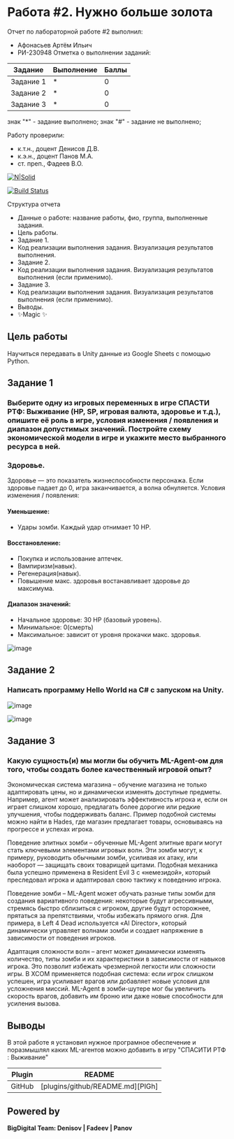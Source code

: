 # Работа #2. Нужно больше золота
Отчет по лабораторной работе #2 выполнил:
- Афонасьев Артём Ильич
- РИ-230948
Отметка о выполнении заданий:

| Задание | Выполнение | Баллы |
| ------ | ------ | ------ |
| Задание 1 | * | 0 |
| Задание 2 | * | 0 |
| Задание 3 | * | 0 |

знак "*" - задание выполнено; знак "#" - задание не выполнено;

Работу проверили:
- к.т.н., доцент Денисов Д.В.
- к.э.н., доцент Панов М.А.
- ст. преп., Фадеев В.О.

[![N|Solid](https://cldup.com/dTxpPi9lDf.thumb.png)](https://nodesource.com/products/nsolid)

[![Build Status](https://travis-ci.org/joemccann/dillinger.svg?branch=master)](https://travis-ci.org/joemccann/dillinger)

Структура отчета

- Данные о работе: название работы, фио, группа, выполненные задания.
- Цель работы.
- Задание 1.
- Код реализации выполнения задания. Визуализация результатов выполнения.
- Задание 2.
- Код реализации выполнения задания. Визуализация результатов выполнения (если применимо).
- Задание 3.
- Код реализации выполнения задания. Визуализация результатов выполнения (если применимо).
- Выводы.
- ✨Magic ✨

## Цель работы
Научиться передавать в Unity данные из Google Sheets с помощью Python.

## Задание 1
###  Выберите одну из игровых переменных в игре СПАСТИ РТФ: Выживание (HP, SP, игровая валюта, здоровье и т.д.), опишите её роль в игре, условия изменения / появления и диапазон допустимых значений. Постройте схему экономической модели в игре и укажите место выбранного ресурса в ней.
### Здоровье.

Здоровье — это показатель жизнеспособности персонажа. Если здоровье падает до 0, игра заканчивается, а волна обнуляется.
Условия изменения / появления:
#### Уменьшение:
- Удары зомби. Каждый удар отнимает 10 HP.

#### Восстановление:
- Покупка и использование аптечек.
- Вампиризм(навык).
- Регенерация(навык).
- Повышение макс. здоровья востанавливает здоровье до максимума.

#### Диапазон значений:
- Начальное здоровье: 30 HP (базовый уровень).
- Минимальное: 0(смерть)
- Максимальное: зависит от уровня прокачки макс. здоровья.



![image](https://github.com/user-attachments/assets/9334e42a-76f5-4f04-94b7-1bbf5b2edbb4)



## Задание 2
### Написать программу Hello World на C# с запуском на Unity.
![image](https://github.com/user-attachments/assets/58efe112-489e-43b5-950f-cc0adec80ce3)

![image](https://github.com/user-attachments/assets/eafe56ae-021a-48e8-9e8d-c1db4e193e35)


## Задание 3
### Какую сущность(и) мы могли бы обучить ML-Agent-ом для того, чтобы создать более качественный игровой опыт?
Экономическая система магазина – обучение магазина не только адаптировать цены, но и динамически изменять доступные предметы. Например, агент может анализировать эффективность игрока и, если он играет слишком хорошо, предлагать более дорогие или редкие улучшения, чтобы поддерживать баланс. Пример подобной системы можно найти в Hades, где магазин предлагает товары, основываясь на прогрессе и успехах игрока.

Поведение элитных зомби – обученные ML-Agent элитные враги могут стать ключевыми элементами игровых волн. Эти зомби могут, к примеру, руководить обычными зомби, усиливая их атаку, или наоборот — защищать своих товарищей щитами. Подобная механика была успешно применена в Resident Evil 3 с «немезидой», который преследовал игрока и адаптировал свою тактику к поведению игрока.

Поведение зомби – ML-Agent может обучать разные типы зомби для создания вариативного поведения: некоторые будут агрессивными, стремясь быстро сблизиться с игроком, другие будут осторожнее, прятаться за препятствиями, чтобы избежать прямого огня. Для примера, в Left 4 Dead используется «AI Director», который динамически управляет волнами зомби и создает напряжение в зависимости от поведения игроков.

Адаптация сложности волн – агент может динамически изменять количество, типы зомби и их характеристики в зависимости от навыков игрока. Это позволит избежать чрезмерной легкости или сложности игры. В XCOM применяется подобная система: если игрок слишком успешен, игра усиливает врагов или добавляет новые условия для усложнения миссий. ML-Agent в зомби-шутере мог бы увеличить скорость врагов, добавить им броню или даже новые способности для усиления вызова.

## Выводы

В этой работе я установил нужное програмное обеспечение и поразмышлял каких ML-агентов можно добавить в игру "СПАСИТИ РТФ : Выживание"

| Plugin | README |
| ------ | ------ |
| GitHub | [plugins/github/README.md][PlGh] |

## Powered by

**BigDigital Team: Denisov | Fadeev | Panov**
